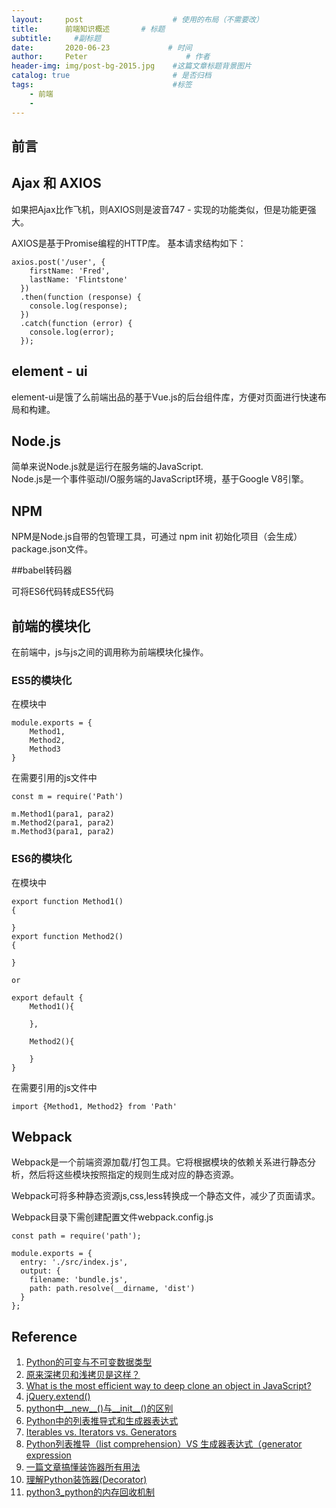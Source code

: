 ```yaml
---
layout:     post                    # 使用的布局（不需要改）
title:      前端知识概述       # 标题 
subtitle:     #副标题
date:       2020-06-23             # 时间
author:     Peter                      # 作者
header-img: img/post-bg-2015.jpg    #这篇文章标题背景图片
catalog: true                       # 是否归档
tags:                               #标签
    - 前端
    - 
---
```


## 前言

## Ajax 和 AXIOS

如果把Ajax比作飞机，则AXIOS则是波音747 - 实现的功能类似，但是功能更强大。  

AXIOS是基于Promise编程的HTTP库。 基本请求结构如下：  

```
axios.post('/user', {
    firstName: 'Fred',
    lastName: 'Flintstone'
  })
  .then(function (response) {
    console.log(response);
  })
  .catch(function (error) {
    console.log(error);
  });
```

## element - ui

element-ui是饿了么前端出品的基于Vue.js的后台组件库，方便对页面进行快速布局和构建。  

## Node.js

简单来说Node.js就是运行在服务端的JavaScript.  
Node.js是一个事件驱动I/O服务端的JavaScript环境，基于Google V8引擎。  

## NPM

NPM是Node.js自带的包管理工具，可通过 npm init 初始化项目（会生成）package.json文件。  

##babel转码器  

可将ES6代码转成ES5代码

## 前端的模块化

在前端中，js与js之间的调用称为前端模块化操作。  

### ES5的模块化

在模块中
```
module.exports = {
    Method1,
    Method2,
    Method3
}
```

在需要引用的js文件中  
```
const m = require('Path')

m.Method1(para1, para2)
m.Method2(para1, para2)
m.Method3(para1, para2)

```


### ES6的模块化

在模块中
```
export function Method1()
{

}
export function Method2()
{

}

or

export default {
    Method1(){

    },

    Method2(){

    }
}

```
在需要引用的js文件中  
```
import {Method1, Method2} from 'Path'
```

## Webpack

Webpack是一个前端资源加载/打包工具。它将根据模块的依赖关系进行静态分析，然后将这些模块按照指定的规则生成对应的静态资源。  

Webpack可将多种静态资源js,css,less转换成一个静态文件，减少了页面请求。  

Webpack目录下需创建配置文件webpack.config.js  

```
const path = require('path');

module.exports = {
  entry: './src/index.js',
  output: {
    filename: 'bundle.js',
    path: path.resolve(__dirname, 'dist')
  }
};
```



## Reference
1. [Python的可变与不可变数据类型](https://www.cnblogs.com/big-devil/p/7625898.html)
2. [原来深拷贝和浅拷贝是这样？](https://zhuanlan.zhihu.com/p/80922071)
3. [What is the most efficient way to deep clone an object in JavaScript?](https://stackoverflow.com/questions/122102/what-is-the-most-efficient-way-to-deep-clone-an-object-in-javascript)
4. [jQuery.extend()](https://api.jquery.com/jQuery.extend/)
5. [python中__new__()与__init__()的区别](https://www.cnblogs.com/zhouzhishuai/p/11410986.html)
6. [Python中的列表推导式和生成器表达式](https://zhuanlan.zhihu.com/p/124287514)
7. [Iterables vs. Iterators vs. Generators](https://nvie.com/posts/iterators-vs-generators/)
8. [Python列表推导（list comprehension）VS 生成器表达式（generator expression](https://cloud.tencent.com/developer/article/1427485)
9. [一篇文章搞懂装饰器所有用法](https://www.cnblogs.com/ellisonzhang/p/11196390.html)
10. [理解Python装饰器(Decorator)](https://www.jianshu.com/p/ee82b941772a)
11. [python3_python的内存回收机制](https://blog.csdn.net/admin_maxin/article/details/81632580)

